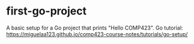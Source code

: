 # first-go-project
A basic setup for a Go project that prints "Hello COMP423".
Go tutorial: https://miguelaa123.github.io/comp423-course-notes/tutorials/go-setup/
